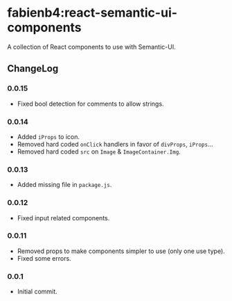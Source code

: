 fabienb4:react-semantic-ui-components
=========================

A collection of React components to use with Semantic-UI.

## ChangeLog

### 0.0.15

- Fixed bool detection for comments to allow strings.

### 0.0.14

- Added `iProps` to icon.
- Removed hard coded `onClick` handlers in favor of `divProps`, `iProps`...
- Removed hard coded `src` on `Image` & `ImageContainer.Img`.

### 0.0.13

- Added missing file in `package.js`.

### 0.0.12

- Fixed input related components.

### 0.0.11

- Removed props to make components simpler to use (only one use type).
- Fixed some errors.

### 0.0.1

- Initial commit.
